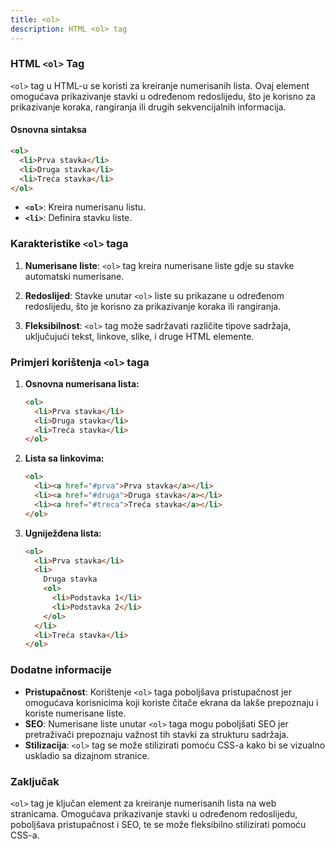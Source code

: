 ```yaml
---
title: <ol>
description: HTML <ol> tag
---
```


### HTML `<ol>` Tag

`<ol>` tag u HTML-u se koristi za kreiranje numerisanih lista. Ovaj element omogućava prikazivanje stavki u određenom redoslijedu, što je korisno za prikazivanje koraka, rangiranja ili drugih sekvencijalnih informacija.

#### Osnovna sintaksa

```html
<ol>
  <li>Prva stavka</li>
  <li>Druga stavka</li>
  <li>Treća stavka</li>
</ol>
```

- **`<ol>`**: Kreira numerisanu listu.
- **`<li>`**: Definira stavku liste.

### Karakteristike `<ol>` taga

1. **Numerisane liste**:
   `<ol>` tag kreira numerisane liste gdje su stavke automatski numerisane.

2. **Redoslijed**:
   Stavke unutar `<ol>` liste su prikazane u određenom redoslijedu, što je korisno za prikazivanje koraka ili rangiranja.

3. **Fleksibilnost**:
   `<ol>` tag može sadržavati različite tipove sadržaja, uključujući tekst, linkove, slike, i druge HTML elemente.

### Primjeri korištenja `<ol>` taga

1. **Osnovna numerisana lista:**

   ```html
   <ol>
     <li>Prva stavka</li>
     <li>Druga stavka</li>
     <li>Treća stavka</li>
   </ol>
   ```

2. **Lista sa linkovima:**

   ```html
   <ol>
     <li><a href="#prva">Prva stavka</a></li>
     <li><a href="#druga">Druga stavka</a></li>
     <li><a href="#treca">Treća stavka</a></li>
   </ol>
   ```

3. **Ugniježđena lista:**
   ```html
   <ol>
     <li>Prva stavka</li>
     <li>
       Druga stavka
       <ol>
         <li>Podstavka 1</li>
         <li>Podstavka 2</li>
       </ol>
     </li>
     <li>Treća stavka</li>
   </ol>
   ```

### Dodatne informacije

- **Pristupačnost**: Korištenje `<ol>` taga poboljšava pristupačnost jer omogućava korisnicima koji koriste čitače ekrana da lakše prepoznaju i koriste numerisane liste.
- **SEO**: Numerisane liste unutar `<ol>` taga mogu poboljšati SEO jer pretraživači prepoznaju važnost tih stavki za strukturu sadržaja.
- **Stilizacija**: `<ol>` tag se može stilizirati pomoću CSS-a kako bi se vizualno uskladio sa dizajnom stranice.

### Zaključak

`<ol>` tag je ključan element za kreiranje numerisanih lista na web stranicama. Omogućava prikazivanje stavki u određenom redoslijedu, poboljšava pristupačnost i SEO, te se može fleksibilno stilizirati pomoću CSS-a.
